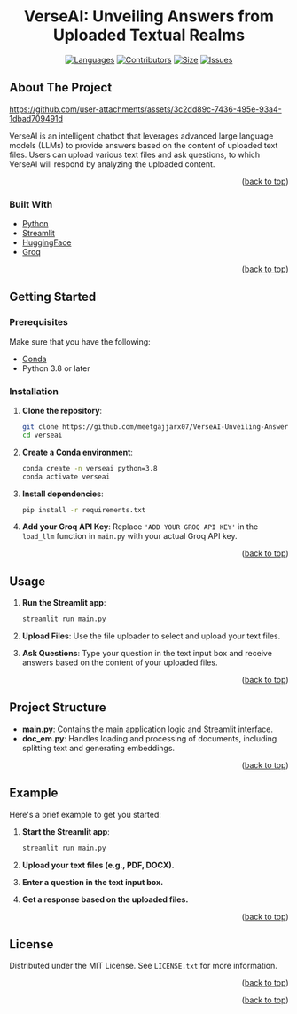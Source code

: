 <div align="center">
<h1 align="center">VerseAI: Unveiling Answers from Uploaded Textual Realms</h1>

[![Languages][language-shield]][language-url]
[![Contributors][contri-shield]][contri-url]
[![Size][size-shield]][size-url]
[![Issues][issues-shield]][issues-url]

</div>

## About The Project

https://github.com/user-attachments/assets/3c2dd89c-7436-495e-93a4-1dbad709491d

VerseAI is an intelligent chatbot that leverages advanced large language models (LLMs) to provide answers based on the content of uploaded text files. Users can upload various text files and ask questions, to which VerseAI will respond by analyzing the uploaded content.

<p align="right">(<a href="#top">back to top</a>)</p>

### Built With

* [Python](https://www.python.org/)
* [Streamlit](https://streamlit.io/)
* [HuggingFace](https://huggingface.co/)
* [Groq](https://groq.com/)

<p align="right">(<a href="#top">back to top</a>)</p>

## Getting Started

### Prerequisites

Make sure that you have the following:
- [Conda](https://docs.conda.io/en/latest/miniconda.html)
- Python 3.8 or later

### Installation

1. **Clone the repository**:
    ```sh
    git clone https://github.com/meetgajjarx07/VerseAI-Unveiling-Answers-from-uploaded-Textual-Realms.git
    cd verseai
    ```

2. **Create a Conda environment**:
    ```sh
    conda create -n verseai python=3.8
    conda activate verseai
    ```

3. **Install dependencies**:
    ```sh
    pip install -r requirements.txt
    ```

4. **Add your Groq API Key**:
    Replace `'ADD YOUR GROQ API KEY'` in the `load_llm` function in `main.py` with your actual Groq API key.

<p align="right">(<a href="#top">back to top</a>)</p>

## Usage

1. **Run the Streamlit app**:
    ```sh
    streamlit run main.py
    ```

2. **Upload Files**: Use the file uploader to select and upload your text files.

3. **Ask Questions**: Type your question in the text input box and receive answers based on the content of your uploaded files.

<p align="right">(<a href="#top">back to top</a>)</p>

## Project Structure

- **main.py**: Contains the main application logic and Streamlit interface.
- **doc_em.py**: Handles loading and processing of documents, including splitting text and generating embeddings.

<p align="right">(<a href="#top">back to top</a>)</p>

## Example

Here's a brief example to get you started:

1. **Start the Streamlit app**:
    ```sh
    streamlit run main.py
    ```

2. **Upload your text files (e.g., PDF, DOCX).**

3. **Enter a question in the text input box.**

4. **Get a response based on the uploaded files.**

<p align="right">(<a href="#top">back to top</a>)</p>



## License

Distributed under the MIT License. See `LICENSE.txt` for more information.

<p align="right">(<a href="#top">back to top</a>)</p>


<p align="right">(<a href="#top">back to top</a>)</p>

[contri-shield]: https://img.shields.io/github/contributors/meetgajjarx07/VerseAI-Unveiling-Answers-from-uploaded-Textual-Realms?style=for-the-badge
[contri-url]: https://github.com/meetgajjarx07/VerseAI-Unveiling-Answers-from-uploaded-Textual-Realms/graphs/contributors
[size-shield]: https://img.shields.io/github/repo-size/meetgajjarx07/VerseAI-Unveiling-Answers-from-uploaded-Textual-Realms?style=for-the-badge
[size-url]: https://github.com/meetgajjarx07/VerseAI-Unveiling-Answers-from-uploaded-Textual-Realms
[issues-shield]: https://img.shields.io/github/issues/meetgajjarx07/VerseAI-Unveiling-Answers-from-uploaded-Textual-Realms?style=for-the-badge
[issues-url]: https://github.com/meetgajjarx07/VerseAI-Unveiling-Answers-from-uploaded-Textual-Realms/issues
[language-shield]: https://img.shields.io/github/languages/count/meetgajjarx07/VerseAI-Unveiling-Answers-from-uploaded-Textual-Realms?style=for-the-badge
[language-url]: https://github.com/meetgajjarx07/VerseAI-Unveiling-Answers-from-uploaded-Textual-Realms


